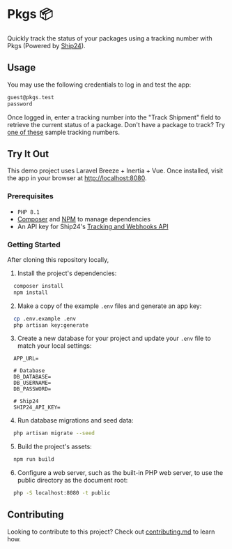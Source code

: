 # Pkgs :package:

Quickly track the status of your packages using a tracking number with Pkgs (Powered by [Ship24](https://www.ship24.com/)).

## Usage

You may use the following credentials to log in and test the app:

```txt
guest@pkgs.test
password
```

Once logged in, enter a tracking number into the "Track Shipment" field to retrieve the current status of a package. Don't have a package to track? Try [one of these](https://files.ship24.com/docs/s24-tracking-numbers-sample.txt) sample tracking numbers.

## Try It Out

This demo project uses Laravel Breeze + Inertia + Vue. Once installed, visit the app in your browser at [http://localhost:8080](http://localhost:8080).

### Prerequisites

- `PHP 8.1`
- [Composer](https://getcomposer.org/download/) and [NPM](https://github.com/npm/cli) to manage dependencies
- An API key for Ship24's [Tracking and Webhooks API](https://docs.ship24.com/)

### Getting Started

After cloning this repository locally,

1. Install the project's dependencies:

```sh
  composer install
  npm install
```

2. Make a copy of the example `.env` files and generate an app key:

```sh
  cp .env.example .env
  php artisan key:generate
```

3. Create a new database for your project and update your `.env` file to match your local settings:

  ```env
    APP_URL=

    # Database
    DB_DATABASE=
    DB_USERNAME=
    DB_PASSWORD=

    # Ship24
    SHIP24_API_KEY=
  ```

4. Run database migrations and seed data:

```sh
  php artisan migrate --seed
```

5. Build the project's assets:

```sh
  npm run build
```

6. Configure a web server, such as the built-in PHP web server, to use the public directory as the document root:

```sh
  php -S localhost:8080 -t public
```

## Contributing

Looking to contribute to this project? Check out [contributing.md](CONTRIBUTING.md) to learn how.
